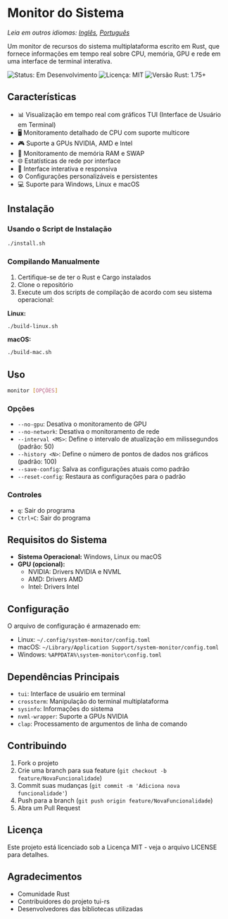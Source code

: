 # Monitor do Sistema

*Leia em outros idiomas: [Inglês](README.md), [Português](README.pt-br.md)*

Um monitor de recursos do sistema multiplataforma escrito em Rust, que fornece informações em tempo real sobre CPU, memória, GPU e rede em uma interface de terminal interativa.

![Status: Em Desenvolvimento](https://img.shields.io/badge/Status-Em%20Desenvolvimento-yellow)
![Licença: MIT](https://img.shields.io/badge/Licença-MIT-green)
![Versão Rust: 1.75+](https://img.shields.io/badge/Rust-1.75+-orange)

## Características

- 📊 Visualização em tempo real com gráficos TUI (Interface de Usuário em Terminal)
- 🖥️ Monitoramento detalhado de CPU com suporte multicore
- 🎮 Suporte a GPUs NVIDIA, AMD e Intel
- 💾 Monitoramento de memória RAM e SWAP
- 🌐 Estatísticas de rede por interface
- 🎯 Interface interativa e responsiva
- ⚙️ Configurações personalizáveis e persistentes
- 💻 Suporte para Windows, Linux e macOS

## Instalação

### Usando o Script de Instalação

```bash
./install.sh
```

### Compilando Manualmente

1. Certifique-se de ter o Rust e Cargo instalados
2. Clone o repositório
3. Execute um dos scripts de compilação de acordo com seu sistema operacional:

**Linux:**
```bash
./build-linux.sh
```

**macOS:**
```bash
./build-mac.sh
```

## Uso

```bash
monitor [OPÇÕES]
```

### Opções

- `--no-gpu`: Desativa o monitoramento de GPU
- `--no-network`: Desativa o monitoramento de rede
- `--interval <MS>`: Define o intervalo de atualização em milissegundos (padrão: 50)
- `--history <N>`: Define o número de pontos de dados nos gráficos (padrão: 100)
- `--save-config`: Salva as configurações atuais como padrão
- `--reset-config`: Restaura as configurações para o padrão

### Controles

- `q`: Sair do programa
- `Ctrl+C`: Sair do programa

## Requisitos do Sistema

- **Sistema Operacional:** Windows, Linux ou macOS
- **GPU (opcional):** 
  - NVIDIA: Drivers NVIDIA e NVML
  - AMD: Drivers AMD
  - Intel: Drivers Intel

## Configuração

O arquivo de configuração é armazenado em:
- Linux: `~/.config/system-monitor/config.toml`
- macOS: `~/Library/Application Support/system-monitor/config.toml`
- Windows: `%APPDATA%\system-monitor\config.toml`

## Dependências Principais

- `tui`: Interface de usuário em terminal
- `crossterm`: Manipulação do terminal multiplataforma
- `sysinfo`: Informações do sistema
- `nvml-wrapper`: Suporte a GPUs NVIDIA
- `clap`: Processamento de argumentos de linha de comando

## Contribuindo

1. Fork o projeto
2. Crie uma branch para sua feature (`git checkout -b feature/NovaFuncionalidade`)
3. Commit suas mudanças (`git commit -m 'Adiciona nova funcionalidade'`)
4. Push para a branch (`git push origin feature/NovaFuncionalidade`)
5. Abra um Pull Request

## Licença

Este projeto está licenciado sob a Licença MIT - veja o arquivo LICENSE para detalhes.

## Agradecimentos

- Comunidade Rust
- Contribuidores do projeto tui-rs
- Desenvolvedores das bibliotecas utilizadas